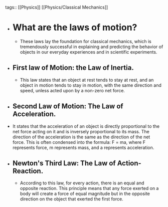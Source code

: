 tags:: [[Physics]] [[Physics/Classical Mechanics]]
- # What are the laws of motion?
	- These laws lay the foundation for classical mechanics, which is tremendously successful in explaining and predicting the behavior of objects in our everyday experiences and in scientific experiments.
- ##  First law of Motion: the Law of Inertia.
	- This law states that an object at rest tends to stay at rest, and an object in motion tends to stay in motion, with the same direction and speed, unless acted upon by a non-zero net force.
- ## Second Law of Motion: The Law of Acceleration.
- It states that the acceleration of an object is directly proportional to the net force acting on it and is inversely proportional to its mass. The direction of the acceleration is the same as the direction of the net force. This is often condensed into the formula: F = ma, where F represents force, m represents mass, and a represents acceleration.
- ## Newton's Third Law: The Law of Action-Reaction.
	- According to this law, for every action, there is an equal and opposite reaction. This principle means that any force exerted on a body will create a force of equal magnitude but in the opposite direction on the object that exerted the first force.